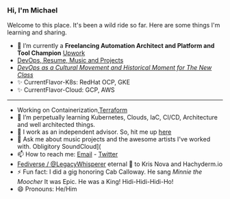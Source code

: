 ### Hi, I'm Michael

Welcome to this place. It's been a wild ride so far. Here are some things I'm learning and sharing.

* 🔭 I’m currently a **Freelancing Automation Architect and Platform and Tool Champion** [Upwork](https://www.upwork.com/freelancers/~01543c426937f19998?mp_source=share) 
* [DevOps, Resume, Music and Projects](https://michaelcolletti.github.io/me)
* [*DevOps as a Cultural Movement and Historical Moment for The New Class*](https://michaelcolletti.github.io/devops-writings)
* ✨ CurrentFlavor-K8s: RedHat OCP, GKE
* ✨ CurrentFlavor-Cloud: GCP, AWS
<!--
**michaelcolletti/michaelcolletti** is a ✨ _special_ ✨ repository because its `README.md` (this file) appears on your GitHub profile.

Here are some ideas to get you started:
-->
____

-  Working on Containerization,[Terraform](mailto:devnullid+servicerequest@gmail.com)
- 🌱 I’m perpetually learning Kubernetes, Clouds, IaC, CI/CD, Architecture and well architected things.
- 👯 I work as an independent advisor. So, hit me up [here](mailto:devnullid+servicerequest@gmail.com)
- 💬 Ask me about music projects and the awesome artists I've worked with. Obligitory SoundCloud](
- 📫 How to reach me: [Email](mailto:devnullid+gitmail@gmail.com)  -  [Twitter](https://twitter.com/devnullid) 
- [Fediverse / @LegacyWhisperer](https://hachyderm.io/@LegacyWhisperer) eternal 🙏 to Kris Nova and Hachyderm.io 
- ⚡ Fun fact: I did a gig honoring Cab Calloway. He sang _Minnie the Moocher_ It was Epic. He was a King! Hidi-Hidi-Hidi-Ho! 
- 😄 Pronouns: He/Him


<!--
-->
